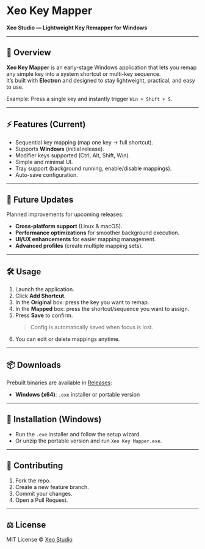 # Xeo Key Mapper

**Xeo Studio — Lightweight Key Remapper for Windows**

---

## 🌟 Overview
**Xeo Key Mapper** is an early-stage Windows application that lets you remap any simple key into a system shortcut or multi-key sequence.  
It’s built with **Electron** and designed to stay lightweight, practical, and easy to use.

Example: Press a single key and instantly trigger `Win + Shift + S`.

---

## ⚡ Features (Current)
- Sequential key mapping (map one key → full shortcut).
- Supports **Windows** (initial release).
- Modifier keys supported (Ctrl, Alt, Shift, Win).
- Simple and minimal UI.
- Tray support (background running, enable/disable mappings).
- Auto-save configuration.

---

## 🚀 Future Updates
Planned improvements for upcoming releases:
- **Cross-platform support** (Linux & macOS).
- **Performance optimizations** for smoother background execution.
- **UI/UX enhancements** for easier mapping management.
- **Advanced profiles** (create multiple mapping sets).

---

## 🛠️ Usage
1. Launch the application.
2. Click **Add Shortcut**.
3. In the **Original** box: press the key you want to remap.
4. In the **Mapped** box: press the shortcut/sequence you want to assign.
5. Press **Save** to confirm.  
   > Config is automatically saved when focus is lost.
6. You can edit or delete mappings anytime.

---

## 📦 Downloads
Prebuilt binaries are available in [Releases](https://github.com/XeoStudio/Xeo-Keymapper/releases):

- **Windows (x64)**: `.exe` installer or portable version  

---

## 📄 Installation (Windows)
- Run the `.exe` installer and follow the setup wizard.  
- Or unzip the portable version and run `Xeo Key Mapper.exe`.

---

## 📝 Contributing
1. Fork the repo.  
2. Create a new feature branch.  
3. Commit your changes.  
4. Open a Pull Request.  

---

## ⚖️ License
MIT License © [Xeo Studio](https://github.com/XeoStudio)
